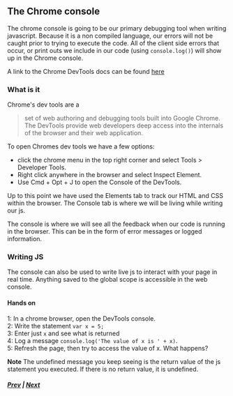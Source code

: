 ## The Chrome console  

The chrome console is going to be our primary debugging tool when writing javascript. Because it is a non compiled language, our errors will not be caught prior to trying to execute the code. All of the client side errors that occur, or print outs we include in our code (using `console.log()`) will show up in the Chrome console.

A link to the Chrome DevTools docs can be found [here][devTools]

### What is it  

Chrome's dev tools are a
> set of web authoring and debugging tools built into Google Chrome. The DevTools provide web developers deep access into the internals of the browser and their web application.  

To open Chromes dev tools we have a few options:
* click the chrome menu in the top right corner and select Tools > Developer Tools.  
* Right click anywhere in the browser and select Inspect Element.  
* Use Cmd + Opt + J to open the Console of the DevTools.  

Up to this point we have used the Elements tab to track our HTML and CSS within the browser. The Console tab is where we will be living while writing our js.

The console is where we will see all the feedback when our code is running in the browser. This can be in the form of error messages or logged information.

### Writing JS
The console can also be used to write live js to interact with your page in real time. Anything saved to the global scope is accessible in the web console.

#### Hands on
1: In a chrome browser, open the DevTools console.  
2: Write the statement `var x = 5;`  
3: Enter just `x` and see what is returned  
4: Log a message `console.log('The value of x is ' + x)`.  
5: Refresh the page, then try to access the value of x. What happens?  

**Note** The undefined message you keep seeing is the return value of the js statement you executed. If there is no return value, it is undefined.

##### [Prev](README.md) | [Next](../ch1-types/README.md)

[devTools]:https://developers.google.com/web/tools/chrome-devtools/
